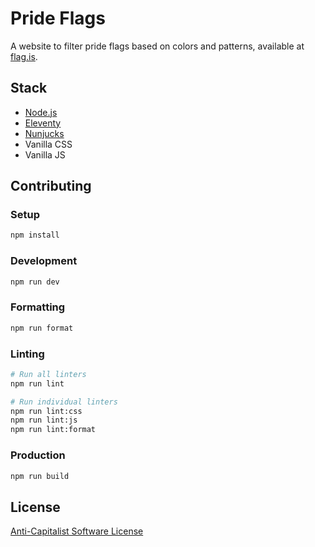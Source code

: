 # Pride Flags

A website to filter pride flags based on colors and patterns, available at [flag.is](https://flag.is).

## Stack

- [Node.js](https://nodejs.org/)
- [Eleventy](https://www.11ty.dev/)
- [Nunjucks](https://mozilla.github.io/nunjucks/)
- Vanilla CSS
- Vanilla JS

## Contributing

### Setup

```sh
npm install
```

### Development

```sh
npm run dev
```

### Formatting

```sh
npm run format
```

### Linting

```sh
# Run all linters
npm run lint

# Run individual linters
npm run lint:css
npm run lint:js
npm run lint:format
```

### Production

```sh
npm run build
```

## License

[Anti-Capitalist Software License](https://anticapitalist.software/)
